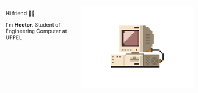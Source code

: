 
<img src="./src/retrocomputer0.1.gif" align="right" min-width="300px" max-width="300px" width="300px" alt="retro computer">


<p align="left">Hi friend 🤙🏽️</p>
<p> I'm <b>Hector</b>. Student of Engineering Computer at UFPEL </p>


<!--
**hectorhu17/hectorhu17** is a ✨ _special_ ✨ repository because its `README.md` (this file) appears on your GitHub profile.

Here are some ideas to get you started:

- 🔭 I’m currently working on ...
- 🌱 I’m currently learning ...
- 👯 I’m looking to collaborate on ...
- 🤔 I’m looking for help with ...
- 💬 Ask me about ...
- 📫 How to reach me: ...
- 😄 Pronouns: ...
- ⚡ Fun fact: ...
-->
